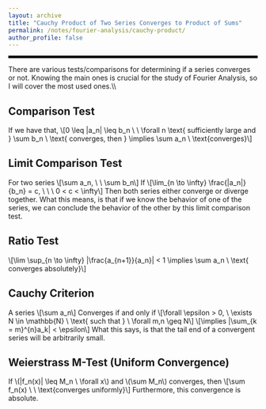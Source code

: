 ```yaml
---
layout: archive
title: "Cauchy Product of Two Series Converges to Product of Sums"
permalink: /notes/fourier-analysis/cauchy-product/
author_profile: false
--- 
```

<hr style="border: 2px solid black;">
There are various tests/comparisons for determining if a series converges or not. Knowing the main ones is crucial for the study of Fourier Analysis, so I will cover the most used ones.\\

## Comparison Test
If we have that,
\\[0 \leq |a_n| \leq b_n \ \ \forall n \text{ sufficiently large and } \sum b_n \ \text{ converges, then } \implies \sum a_n \ \text{converges}\\]

## Limit Comparison Test
For two series
\\[\sum a_n, \ \ \sum b_n\\]
If
\\[\lim_{n \to \infty} \frac{|a_n|}{b_n} = c,  \ \ \ 0 < c < \infty\\]
Then both series either converge or diverge together. What this means, is that if we know the behavior of one of the series, we can conclude the behavior of the other by this limit comparison test.

## Ratio Test
\\[\lim \sup_{n \to \infty} |\frac{a_{n+1}}{a_n}| < 1 \implies \sum a_n \ \text{ converges absolutely}\\]

## Cauchy Criterion
A series
\\[\sum a_n\\] 
Converges if and only if 
\\[\forall \epsilon > 0, \ \exists N \in \mathbb{N} \ \text{ such that } \ \forall m,n \geq N\\]
\\[\implies |\sum_{k = m}^{n}a_k| < \epsilon\\]
What this says, is that the tail end of a convergent series will be arbitrarily small.

## Weierstrass M-Test (Uniform Convergence)
If \\(|f_n(x)| \leq M_n \ \forall x\\) and \\(\sum M_n\\) converges, then
\\[\sum f_n(x) \ \ \text{converges uniformly}\\]
Furthermore, this convergence is absolute.
